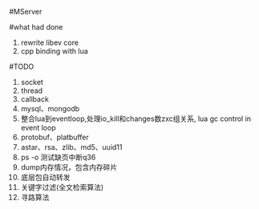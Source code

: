 #MServer

#what had done
1. rewrite libev core
2. cpp binding with lua

#TODO
1. socket
2. thread
3. callback
4. mysql、mongodb
5. 整合lua到eventloop,处理io_kill和changes数zxc组关系,
   lua gc control in event loop
6. protobuf、platbuffer
7. astar、rsa、zlib、md5、uuid11
8. ps -o 测试缺页中断q36
9. dump内存情况，包含内存碎片
10. 底层包自动转发
11. 关键字过滤(全文检索算法)
12. 寻路算法
